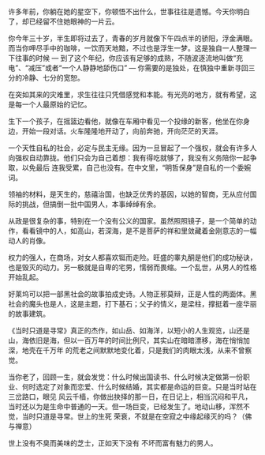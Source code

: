 许多年前，你躺在她的星空下，你顿悟不出什么，世事往往是遗憾。今天你明白了，却已经留不住她眼神的一片云。

  

你今年三十岁，半生即将过去了，青春的岁月就像下午四点半的骄阳，浮金满眼。而当你呷尽手中的咖啡，一饮而天地黯，不过也是浮生一梦。这是独自一人整理一下往事的时候
— 到了这个年纪，你应该有足够的成熟，不随波逐流地叫做“充电”、“减压”或者“一个人静静地舔伤口” —
你需要的是独处，在慎独中重新寻回三分的冷静、七分的宽恕。

  

在突如其来的灾难里，求生往往只凭借感觉和本能。有光亮的地方，就有希望，这是每一个人最原始的记忆。

  

生下一个孩子，在摇篮边看他，就像在车厢中看见一个投缘的新客，他坐在你身边，开始一段对话。火车隆隆地开动了，向前奔驰，开向茫茫的天涯。

  

一个天性自私的社会，必定与民主无缘。因为一旦冒起了一个强权，就会有许多人向强权自动靠拢。他们只会为自己着想：我有得吃就够了，我没有义务陪你一起争取，以免最后
连我受累，自己也没有。在中文里，“明哲保身”是自私的一个委婉词。

  

领袖的材料，是天生的，慈禧治国，也缺乏优秀的基因，以她的智商，无从应付国际的挑战，但搞倒一批中国男人，本事绰绰有余。

  

从政是很复杂的事，特别在一个没有公义的国家。虽然照照镜子，是一个简单的动作，看看镜中的人，如高山，若深海，是不是菩萨的祥和里敛藏着金刚意志的一幅动人的肖像。

  

权力的强人，在商场，对女人都喜欢铤而走险。旺盛的睾丸酮是他们的成功秘诀，也是毁灭的动力。另一极就是自卑的宅男，懦弱而畏缩。一个乱世，从男人的性格开始乱起。

  

好莱坞可以把一部黑社会的故事拍成史诗。人物正邪莫辩，正是人性的两面体。黑社会的魔头也是人，这是主题，打下基石；父子的情义，是梁柱，撑挺着一座华丽的故事建筑。

  

《当时只道是寻常》真正的杰作，如山岳、如海洋，以短小的人生观览，山还是山，海依旧是海，但以一百万年的时间比例尺，其实山在暗暗漂移，海在悄悄加深，地壳在千万年
的荒老之间默默地变化着，只是我们的肉眼太浅，从来不曾察觉。

  

当你老了，回顾一生，就会发觉：什么时候出国读书、什么时候决定做第一份职业、何时选定了对象而恋爱、什么时候结婚，其实都是命运的巨变。只是当时站在三岔路口，眼见
风云千樯，你做出抉择的那一日，在日记上，相当沉闷和平凡，当时还以为是生命中普通的一天。但一场巨变，已经发生了。地动山移，浑然不觉，当时只道是寻常。世上的生死
荣衰，不就是在空寂之中缘起缘灭的吗？（佛与禅意）

  

世上没有不臭而美味的芝士，正如天下没有 不坏而富有魅力的男人。

